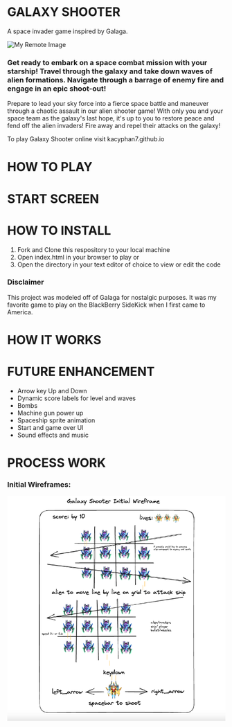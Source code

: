 # GALAXY SHOOTER
A space invader game inspired by Galaga. 

 ![My Remote Image](https://assets.nintendo.com/image/upload/ar_16:9,b_auto:border,c_lpad/b_white/f_auto/q_auto/dpr_1.0/c_scale,w_1000/ncom/en_US/games/switch/g/galaxy-shooter-switch/hero)

### Get ready to embark on a space combat mission with your starship! Travel through the galaxy and take down waves of alien formations. Navigate through a barrage of enemy fire and engage in an epic shoot-out!

Prepare to lead your sky force into a fierce space battle and maneuver through a chaotic assault in our alien shooter game! With only you and your space team as the galaxy's last hope, it's up to you to restore peace and fend off the alien invaders! Fire away and repel their attacks on the galaxy!

To play Galaxy Shooter online visit kacyphan7.github.io 

# HOW TO PLAY

# START SCREEN

# HOW TO INSTALL 
1. Fork and Clone this respository to your local machine
2. Open index.html in your browser to play or
3. Open the directory in your text editor of choice to view or edit the code

### Disclaimer

This project was modeled off of Galaga for nostalgic purposes. It was my favorite game to play on the BlackBerry SideKick when I first came to America. 

# HOW IT WORKS

# FUTURE ENHANCEMENT
- Arrow key Up and Down 
- Dynamic score labels for level and waves
- Bombs
- Machine gun power up 
- Spaceship sprite animation 
- Start and game over UI 
- Sound effects and music 

# PROCESS WORK

### Initial Wireframes:
 ![My Image](./wireframes/escalidraw-wireframe.png)
